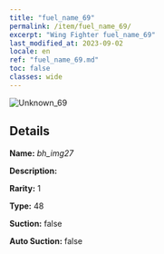 ```yaml
---
title: "fuel_name_69"
permalink: /item/fuel_name_69/
excerpt: "Wing Fighter fuel_name_69"
last_modified_at: 2023-09-02
locale: en
ref: "fuel_name_69.md"
toc: false
classes: wide
---
```



 ![Unknown_69](/images/item/bh_img27_p.png)



## Details

 **Name:** *bh_img27* 

 **Description:** 

 **Rarity:** 1 

 **Type:** 48 

 **Suction:** false 

 **Auto Suction:** false 


